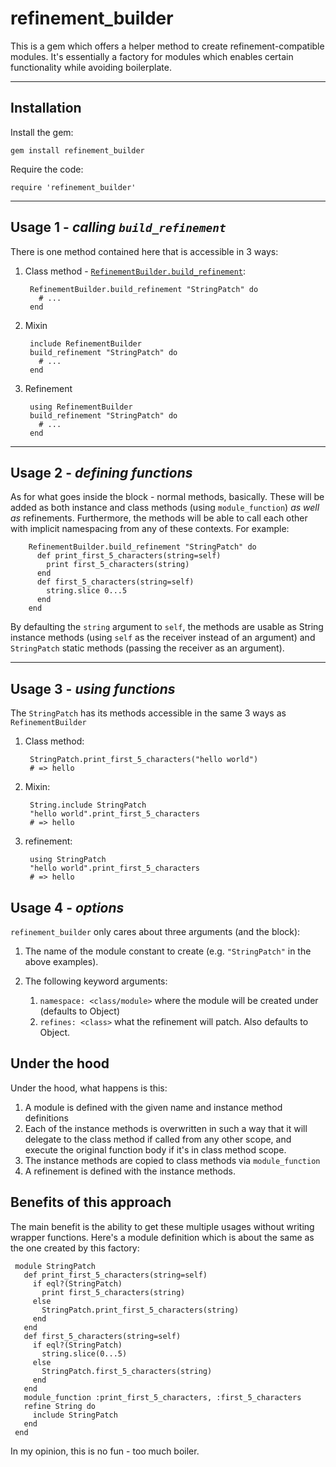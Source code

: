 # refinement_builder

This is a gem which offers a helper method to create refinement-compatible
modules. It's essentially a factory for modules which enables certain functionality
while avoiding boilerplate.

---
## Installation

Install the gem:

    gem install refinement_builder

Require the code:

    require 'refinement_builder'

---
## Usage 1 - _calling `build_refinement`_

There is one method contained here that is accessible in 3 ways:

1. Class method - [`RefinementBuilder.build_refinement`](http://www.rubydoc.info/gems/refinement_builder/RefinementBuilder.build_refinement):

        RefinementBuilder.build_refinement "StringPatch" do
          # ...
        end
2. Mixin

        include RefinementBuilder
        build_refinement "StringPatch" do
          # ...
        end
3. Refinement

        using RefinementBuilder
        build_refinement "StringPatch" do
          # ...
        end

---
## Usage 2 - _defining functions_
As for what goes inside the block - normal methods, basically. These will be added as both instance and class methods (using `module_function`) _as well as_ refinements. Furthermore, the methods will be able to call each other with implicit namespacing from any of these contexts. For example:

        RefinementBuilder.build_refinement "StringPatch" do
          def print_first_5_characters(string=self)
            print first_5_characters(string)
          end
          def first_5_characters(string=self)
            string.slice 0...5
          end
        end

By defaulting the `string` argument to `self`, the methods are usable as String instance methods (using `self` as the receiver instead of an argument) and `StringPatch` static methods (passing the receiver as an argument).

---

## Usage 3 - _using functions_

The `StringPatch` has its methods accessible in the same 3 ways as `RefinementBuilder`

1. Class method:

        StringPatch.print_first_5_characters("hello world")
        # => hello

2. Mixin:

        String.include StringPatch
        "hello world".print_first_5_characters
        # => hello

3. refinement:

        using StringPatch
        "hello world".print_first_5_characters
        # => hello

## Usage 4 - _options_

`refinement_builder` only cares about three arguments (and the block):

1. The name of the module constant to create (e.g. `"StringPatch"` in the above examples).
2. The following keyword arguments:

    1. `namespace: <class/module>` where the module will be created under (defaults to Object)
    2. `refines: <class>` what the refinement will patch. Also defaults to Object.

## Under the hood
Under the hood, what happens is this:

1. A module is defined with the given name and instance method definitions
2. Each of the instance methods is overwritten in such a way that it will delegate to the class method if called from any other scope, and execute the original function body if it's in class method scope. 
3. The instance methods are copied to class methods via `module_function`
3. A refinement is defined with the instance methods.


## Benefits of this approach

The main benefit is the ability to get these multiple usages without writing wrapper functions. Here's a module definition which is about the same as the one created by this factory:

```
 module StringPatch
   def print_first_5_characters(string=self)
     if eql?(StringPatch)
       print first_5_characters(string)
     else
       StringPatch.print_first_5_characters(string)
     end
   end
   def first_5_characters(string=self)
     if eql?(StringPatch)
       string.slice(0...5)
     else
       StringPatch.first_5_characters(string)
     end
   end
   module_function :print_first_5_characters, :first_5_characters
   refine String do
     include StringPatch
   end
 end
```

In my opinion, this is no fun - too much boiler. 
